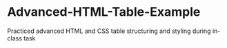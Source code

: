# Advanced-HTML-Table-Example
Practiced advanced HTML and CSS table structuring and styling during in-class task

